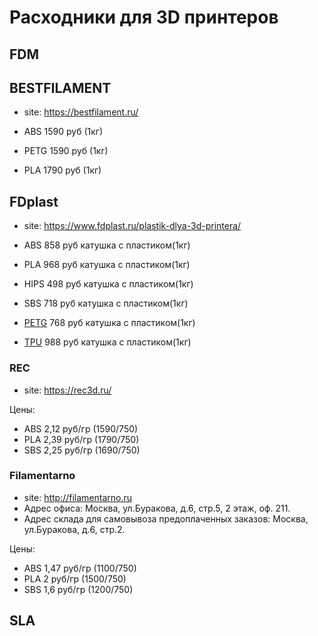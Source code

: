 # Расходники для 3D принтеров
## FDM
## BESTFILAMENT
- site: https://bestfilament.ru/

- ABS 	1590 руб (1кг)
- PETG 	1590 руб (1кг)
- PLA 	1790 руб (1кг)


## FDplast
- site: https://www.fdplast.ru/plastik-dlya-3d-printera/

- ABS 858 руб катушка с пластиком(1кг)
- PLA 968 руб катушка с пластиком(1кг)
- HIPS 498 руб катушка с пластиком(1кг)
- SBS 718 руб катушка с пластиком(1кг)
- [PETG](https://github.com/3dzero/home/blob/main/fdplast/petg.md) 768 руб катушка с пластиком(1кг)
- [TPU](https://github.com/3dzero/home/blob/main/fdplast/tpu.md) 988 руб катушка с пластиком(1кг)


### REC
- site: https://rec3d.ru/

Цены:
- ABS 2,12 руб/гр (1590/750)
- PLA 2,39 руб/гр (1790/750)
- SBS 2,25 руб/гр (1690/750)



### Filamentarno
- site: http://filamentarno.ru
- Адрес офиса: Москва, ул.Буракова, д.6, стр.5, 2 этаж, оф. 211.
- Адрес склада для самовывоза предоплаченных заказов: Москва, ул.Буракова, д.6, стр.2.

Цены:

- ABS 1,47 руб/гр 	(1100/750)
- PLA 2 	руб/гр 	(1500/750)
- SBS 1,6 	руб/гр 	(1200/750)



## SLA
